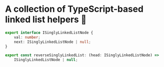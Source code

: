 # A collection of TypeScript-based linked list helpers 🚀

```ts
export interface ISinglyLinkedListNode {
    val: number;
    next: ISinglyLinkedListNode | null;
}

export const reverseSinglyLinkedList: (head: ISinglyLinkedListNode) => 
    ISinglyLinkedListNode | null;
```